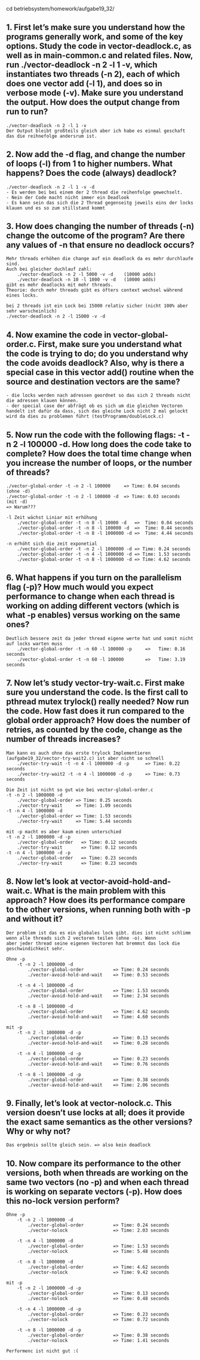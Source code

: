 cd betriebsystem/homework/aufgabe19_32/

## 1. First let’s make sure you understand how the programs generally work, and some of the key options. Study the code in vector-deadlock.c, as well as in main-common.c and related files. Now, run ./vector-deadlock -n 2 -l 1 -v, which instantiates two threads (-n 2), each of which does one vector add (-l 1), and does so in verbose mode (-v). Make sure you understand the output. How does the output change from run to run?
    ./vector-deadlock -n 2 -l 1 -v
    Der Output bleibt großteils gleich aber ich habe es einmal geschaft das die reihnefolge andersrum ist.

## 2. Now add the -d flag, and change the number of loops (-l) from 1 to higher numbers. What happens? Does the code (always) deadlock?
    ./vector-deadlock -n 2 -l 1 -v -d
    - Es werden bei bei einem der 2 thread die reihenfolge gewechselt.
    - Nein der Code macht nicht immer ein Deadlook
    - Es kann sein das sich die 2 Thread gegenseitg jeweils eins der locks klauen und es so zum stillstand kommt

## 3. How does changing the number of threads (-n) change the outcome of the program? Are there any values of -n that ensure no deadlock occurs?
    Mehr threads erhöhen die change auf ein deadlock da es mehr durchlaufe sind.
    Auch bei gleicher duchlauf zahl:
        ./vector-deadlock -n 2 -l 5000 -v -d    (10000 adds)
        ./vector-deadlock -n 10 -l 1000 -v -d   (10000 adds)
    gibt es mehr deadlocks mit mehr threads.
    Theorie: durch mehr threads gibt es öfters context wechsel während eines locks.

    bei 2 threads ist ein Lock bei 15000 relativ sicher (nicht 100% aber sehr warscheinlich)
    ./vector-deadlock -n 2 -l 15000 -v -d 

## 4. Now examine the code in vector-global-order.c. First, make sure you understand what the code is trying to do; do you understand why the code avoids deadlock? Also, why is there a special case in this vector add() routine when the source and destination vectors are the same?
    - die locks werden nach adressen geordnet so das sich 2 threads nicht die adressen klauen können.
    - der special case der abfrägt ob es sich um die gleichen Vectoren handelt ist dafür da dass, sich das gleiche Lock nicht 2 mal gelockt wird da dies zu problemen führt (testProgramm/doubleLock.c)

## 5. Now run the code with the following flags: -t -n 2 -l 100000 -d. How long does the code take to complete? How does the total time change when you increase the number of loops, or the number of threads?
    ./vector-global-order -t -n 2 -l 100000     => Time: 0.04 seconds   (ohne -d)
    ./vector-global-order -t -n 2 -l 100000 -d  => Time: 0.03 seconds   (mit -d)
    => Warum???

    -l Zeit wächst Liniar mit erhöhung
        ./vector-global-order -t -n 8 -l 10000 -d   =>  Time: 0.04 seconds
        ./vector-global-order -t -n 8 -l 100000 -d  =>  Time: 0.44 seconds
        ./vector-global-order -t -n 8 -l 1000000 -d =>  Time: 4.44 seconds

    -n erhöht sich die zeit exponetial
        ./vector-global-order -t -n 2 -l 1000000 -d => Time: 0.24 seconds
        ./vector-global-order -t -n 4 -l 1000000 -d => Time: 1.53 seconds
        ./vector-global-order -t -n 8 -l 1000000 -d => Time: 4.62 seconds


## 6. What happens if you turn on the parallelism flag (-p)? How much would you expect performance to change when each thread is working on adding different vectors (which is what -p enables) versus working on the same ones?
    Deutlich bessere zeit da jeder thread eigene werte hat und somit nicht auf locks warten muss
        ./vector-global-order -t -n 60 -l 100000 -p     =>   Time: 0.16 seconds
        ./vector-global-order -t -n 60 -l 100000        =>   Time: 3.19 seconds


## 7. Now let’s study vector-try-wait.c. First make sure you understand the code. Is the first call to pthread mutex trylock() really needed? Now run the code. How fast does it run compared to the global order approach? How does the number of retries, as counted by the code, change as the number of threads increases?
    Man kann es auch ohne das erste trylock Implementieren (aufgabe19_32/vector-try-wait2.c) ist aber nicht so schnell
        ./vector-try-wait -t -n 4 -l 1000000 -d -p      => Time: 0.22 seconds
        ./vector-try-wait2 -t -n 4 -l 1000000 -d -p     => Time: 0.73 seconds

    Die Zeit ist nicht so gut wie bei vector-global-order.c
    -t -n 2 -l 1000000 -d
        ./vector-global-order => Time: 0.25 seconds
        ./vector-try-wait     => Time: 1.09 seconds
    -t -n 4 -l 1000000 -d
        ./vector-global-order => Time: 1.53 seconds
        ./vector-try-wait     => Time: 5.44 seconds

    mit -p macht es aber kaum einen unterschied
    -t -n 2 -l 1000000 -d -p
        ./vector-global-order   => Time: 0.12 seconds
        ./vector-try-wait       => Time: 0.12 seconds
    -t -n 4 -l 1000000 -d -p    
        ./vector-global-order   => Time: 0.23 seconds
        ./vector-try-wait       => Time: 0.23 seconds

## 8. Now let’s look at vector-avoid-hold-and-wait.c. What is the main problem with this approach? How does its performance compare to the other versions, when running both with -p and without it?
    Der problem ist das es ein globales lock gibt. dies ist nicht schlimm wenn alle threads sich 2 vectoren teilen (ohne -o). Wenn
    aber jeder thread seine eigenen Vectoren hat bremmst das lock die geschwindichkeit sehr.

    Ohne -p 
        -t -n 2 -l 1000000 -d
            ./vector-global-order           => Time: 0.24 seconds
            ./vector-avoid-hold-and-wait    => Time: 0.53 seconds

        -t -n 4 -l 1000000 -d
            ./vector-global-order           => Time: 1.53 seconds
            ./vector-avoid-hold-and-wait    => Time: 2.34 seconds
        
        -t -n 8 -l 1000000 -d
            ./vector-global-order           => Time: 4.62 seconds
            ./vector-avoid-hold-and-wait    => Time: 4.60 seconds
            
    mit -p 
        -t -n 2 -l 1000000 -d -p        
            ./vector-global-order           => Time: 0.13 seconds
            ./vector-avoid-hold-and-wait    => Time: 0.28 seconds

        -t -n 4 -l 1000000 -d -p 
            ./vector-global-order           => Time: 0.23 seconds
            ./vector-avoid-hold-and-wait    => Time: 0.76 seconds
        
        -t -n 8 -l 1000000 -d -p
            ./vector-global-order           => Time: 0.38 seconds
            ./vector-avoid-hold-and-wait    => Time: 2.06 seconds


## 9. Finally, let’s look at vector-nolock.c. This version doesn’t use locks at all; does it provide the exact same semantics as the other versions? Why or why not?
    Das ergebnis sollte gleich sein. => also kein deadlock

## 10. Now compare its performance to the other versions, both when threads are working on the same two vectors (no -p) and when each thread is working on separate vectors (-p). How does this no-lock version perform?
    Ohne -p 
        -t -n 2 -l 1000000 -d
            ./vector-global-order           => Time: 0.24 seconds
            ./vector-nolock                 => Time: 2.03 seconds

        -t -n 4 -l 1000000 -d
            ./vector-global-order           => Time: 1.53 seconds
            ./vector-nolock                 => Time: 5.48 seconds

        -t -n 8 -l 1000000 -d
            ./vector-global-order           => Time: 4.62 seconds
            ./vector-nolock                 => Time: 9.42 seconds
    
    mit -p 
        -t -n 2 -l 1000000 -d -p        
            ./vector-global-order           => Time: 0.13 seconds
            ./vector-nolock                 => Time: 0.48 seconds

        -t -n 4 -l 1000000 -d -p 
            ./vector-global-order           => Time: 0.23 seconds
            ./vector-nolock                 => Time: 0.72 seconds

        -t -n 8 -l 1000000 -d -p
            ./vector-global-order           => Time: 0.38 seconds
            ./vector-nolock                 => Time: 1.41 seconds

    Performenc ist nicht gut :(